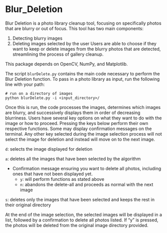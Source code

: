 # Blur_Deletion

Blur Deletion is a photo library cleanup tool, focusing on specifically photos that are blurry or out of focus. This tool has two main components:
1. Detecting blurry images
2. Deleting images selected by the user
Users are able to choose if they want to keep or delete images from the blurry photos that are detected, streamlining the process of gallery cleanup. 

This package depends on OpenCV, NumPy, and Matplotlib.

The script `blurDelete.py` contains the main code necessary to perform the Blur Deletion function. To pass in a photo library as input, run the following line with your path:

```
# run on a directory of images
python blurDelete.py -i <input_directory>/ 
```

Once this is run, the code processes the images, determines which images are blurry, and successively displays them in order of decreasing blurriness. Users have several key options on what they want to do with the image or how to proceed. Pressing the keys below perform their own respective functions. Some may display confirmation messages on the terminal. Any other key selected during the image selection process will not select the image for deletion and instead will move on to the next image.

`d`: selects the image displayed for deletion

`a`: deletes all the images that have been selected by the algorithm
  * Confirmation message ensuring you want to delete all photos, including ones that have not been displayed yet.
    * `y`: will perform functions as stated above
    * `n`: abandons the delete-all and proceeds as normal with the next image

`s`: deletes only the images that have been selected and keeps the rest in their original directory

At the end of the image selection, the selected images will be displayed in a list, followed by a confirmation to delete all photos listed. If “y” is pressed, the photos will be deleted from the original image directory provided.
